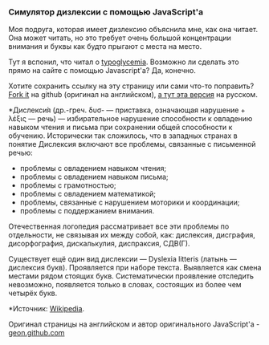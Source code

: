 
<h3>Симулятор дизлексии с помощью JavaScript'a</h3>
<p>Моя подруга, которая имеет дизлексию объяснила мне, как она читает. Она может читать, но это требует очень большой концентрации внимания и буквы как будто прыгают с места на место.</p>
<p>Тут я вспонил, что читал о <a href="https://en.wikipedia.org/wiki/Typoglycemia">typoglycemia</a>. Возможно ли сделать это прямо на сайте с помощью Javascript'а? Да, конечно.</p>
<p>Хотите сохранить ссылку на эту страницу или сами что-то поправить? <a href="https://github.com/geon/geon.github.com/blob/master/_posts/2016-03-03-dsxyliea.md">Fork it</a> на github (оригинал на английском), <a href="https://github.com/crea7or/dyslexia-js">а тут эта версия</a> на русском.</p>


<p>*Дислекси́я (др.-греч. δυσ- — приставка, означающая нарушение + λέξις — речь) — избирательное нарушение способности к овладению навыком чтения и письма при сохранении общей способности к обучению. Исторически так сложилось, что в западных странах в понятие Дислексия включают все проблемы, связанные с письменной речью:</p>
<ul>
<li>проблемы с овладением навыком чтения;</li>
<li>проблемы с овладением навыком письма;</li>
<li>проблемы с грамотностью;</li>
<li>проблемы с овладением математикой;</li>
<li>проблемы, связанные с нарушением моторики и координации;</li>
<li>проблемы с поддержанием внимания.</li>
</ul>
<p>Отечественная логопедия рассматривает все эти проблемы по отдельности, не связывая их между собой, как: дислексия, дисграфия, дисорфография, дискалькулия, диспраксия, СДВ(Г).</p>
<p>Существует ещё один вид дислексии — Dyslexia litteris (латынь — дислексия букв). Проявляется при наборе текста. Выявляется как смена местами рядом стоящих букв. Систематически проявление отследить невозможно, появляется только в словах, состоящих из более чем четырёх букв.</p>
</p>
<p>*Источник: <a href="https://ru.wikipedia.org/wiki/%D0%94%D0%B8%D1%81%D0%BB%D0%B5%D0%BA%D1%81%D0%B8%D1%8F">Wikipedia</a>.</p>

<p>Оригинал страницы на английском и автор оригинального JavaScript'а - <a href="http://geon.github.io/programming/2016/03/03/dsxyliea">geon.github.com</a></p>

<script type="text/javascript" src="https://ajax.googleapis.com/ajax/libs/jquery/2.0.3/jquery.min.js"></script>
<script type="text/javascript">

"use strict";

$(function(){

	var getTextNodesIn = function(el) {
	    return $(el).find(":not(iframe,script)").addBack().contents().filter(function() {
	        return this.nodeType == 3;
	    });
	};

	// var textNodes = getTextNodesIn($("p, h1, h2, h3"));
	var textNodes = getTextNodesIn($("*"));



	function isLetter(char) {
		return /^[\d]$/.test(char);
	}


	var wordsInTextNodes = [];
	for (var i = 0; i < textNodes.length; i++) {
		var node = textNodes[i];

		var words = []

		//var re = /\w+/g;
		//fix to match russian language letters
		var re = /[a-zA-Zа-яА-Я]+/g;
		var match;
		while ((match = re.exec(node.nodeValue)) != null) {

			var word = match[0];
			var position = match.index;

			words.push({
				length: word.length,
				position: position
			});
		}

		wordsInTextNodes[i] = words;
	};


	function messUpWords () {

		for (var i = 0; i < textNodes.length; i++) {

			var node = textNodes[i];

			for (var j = 0; j < wordsInTextNodes[i].length; j++) {

				// Only change a tenth of the words each round.
				if (Math.random() > 1/10) {

					continue;
				}

				var wordMeta = wordsInTextNodes[i][j];

				var word = node.nodeValue.slice(wordMeta.position, wordMeta.position + wordMeta.length);
				var before = node.nodeValue.slice(0, wordMeta.position);
				var after  = node.nodeValue.slice(wordMeta.position + wordMeta.length);

				node.nodeValue = before + messUpWord(word) + after;
			};
		};
	}

	function messUpWord (word) {

		if (word.length < 3) {

			return word;
		}

		return word[0] + messUpMessyPart(word.slice(1, -1)) + word[word.length - 1];
	}

	function messUpMessyPart (messyPart) {

		if (messyPart.length < 2) {

			return messyPart;
		}

		var a, b;
		while (!(a < b)) {

			a = getRandomInt(0, messyPart.length - 1);
			b = getRandomInt(0, messyPart.length - 1);
		}

		return messyPart.slice(0, a) + messyPart[b] + messyPart.slice(a+1, b) + messyPart[a] + messyPart.slice(b+1);
	}

	// From https://developer.mozilla.org/en-US/docs/Web/JavaScript/Reference/Global_Objects/Math/random
	function getRandomInt(min, max) {
		
		return Math.floor(Math.random() * (max - min + 1) + min);
	}


	setInterval(messUpWords, 50);
});


</script>

